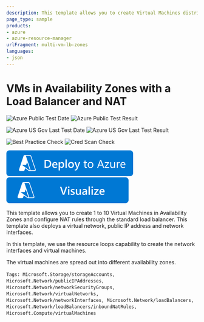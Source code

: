 ```yaml
---
description: This template allows you to create Virtual Machines distributed across Availability Zones with a Load Balancer and configure NAT rules through the load balancer. This template also deploys a Virtual Network, Public IP address and Network Interfaces. In this template, we use the resource loops capability to create the network interfaces and virtual machines
page_type: sample
products:
- azure
- azure-resource-manager
urlFragment: multi-vm-lb-zones
languages:
- json
---
```

# VMs in Availability Zones with a Load Balancer and NAT

![Azure Public Test Date](https://azurequickstartsservice.blob.core.windows.net/badges/quickstarts/microsoft.compute/multi-vm-lb-zones/PublicLastTestDate.svg)
![Azure Public Test Result](https://azurequickstartsservice.blob.core.windows.net/badges/quickstarts/microsoft.compute/multi-vm-lb-zones/PublicDeployment.svg)

![Azure US Gov Last Test Date](https://azurequickstartsservice.blob.core.windows.net/badges/quickstarts/microsoft.compute/multi-vm-lb-zones/FairfaxLastTestDate.svg)
![Azure US Gov Last Test Result](https://azurequickstartsservice.blob.core.windows.net/badges/quickstarts/microsoft.compute/multi-vm-lb-zones/FairfaxDeployment.svg)

![Best Practice Check](https://azurequickstartsservice.blob.core.windows.net/badges/quickstarts/microsoft.compute/multi-vm-lb-zones/BestPracticeResult.svg)
![Cred Scan Check](https://azurequickstartsservice.blob.core.windows.net/badges/quickstarts/microsoft.compute/multi-vm-lb-zones/CredScanResult.svg)

[![Deploy To Azure](https://raw.githubusercontent.com/Azure/azure-quickstart-templates/master/1-CONTRIBUTION-GUIDE/images/deploytoazure.svg?sanitize=true)](https://portal.azure.com/#create/Microsoft.Template/uri/https%3A%2F%2Fraw.githubusercontent.com%2FAzure%2Fazure-quickstart-templates%2Fmaster%2Fquickstarts%2Fmicrosoft.compute%2Fmulti-vm-lb-zones%2Fazuredeploy.json)  [![Visualize](https://raw.githubusercontent.com/Azure/azure-quickstart-templates/master/1-CONTRIBUTION-GUIDE/images/visualizebutton.svg?sanitize=true)](http://armviz.io/#/?load=https%3A%2F%2Fraw.githubusercontent.com%2FAzure%2Fazure-quickstart-templates%2Fmaster%2Fquickstarts%2Fmicrosoft.compute%2Fmulti-vm-lb-zones%2Fazuredeploy.json)

This template allows you to create 1 to 10 Virtual Machines in Availability Zones and configure NAT rules through the standard load balancer. This template also deploys a virtual network, public IP address and network interfaces.

In this template, we use the resource loops capability to create the network interfaces and virtual machines.

The virtual machines are spread out into different availability zones.

`Tags: Microsoft.Storage/storageAccounts, Microsoft.Network/publicIPAddresses, Microsoft.Network/networkSecurityGroups, Microsoft.Network/virtualNetworks, Microsoft.Network/networkInterfaces, Microsoft.Network/loadBalancers, Microsoft.Network/loadBalancers/inboundNatRules, Microsoft.Compute/virtualMachines`
